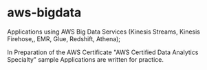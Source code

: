 # aws-bigdata
Applications using AWS Big Data Services (Kinesis Streams, Kinesis Firehose,, EMR, Glue, Redshift, Athena);

In Preparation of the AWS Certificate "AWS Certified Data Analytics Specialty" sample Applications are written for practice.
